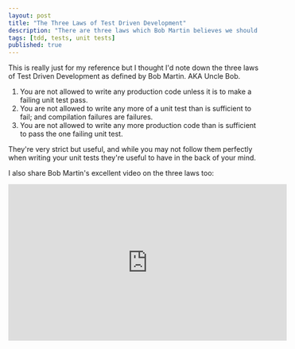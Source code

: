 ```yaml
---
layout: post
title: "The Three Laws of Test Driven Development"
description: "There are three laws which Bob Martin believes we should follow if we're doing test driven development."
tags: [tdd, tests, unit tests]
published: true
---
```

This is really just for my reference but I thought I'd note down the three laws of Test Driven Development as defined by Bob Martin. AKA Uncle Bob.

1. You are not allowed to write any production code unless it is to make a failing unit test pass.
2. You are not allowed to write any more of a unit test than is sufficient to fail; and compilation failures are failures.
3. You are not allowed to write any more production code than is sufficient to pass the one failing unit test.

They're very strict but useful, and while you may not follow them perfectly when writing your unit tests they're useful to have in the back of your mind.

I also share Bob Martin's excellent video on the three laws too:

<iframe width="560" height="315" src="https://www.youtube.com/embed/qkblc5WRn-U" frameborder="0" allow="autoplay; encrypted-media" allowfullscreen></iframe>
